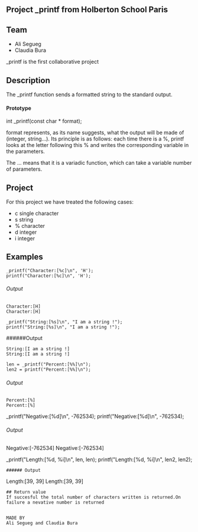 ## Project _printf from Holberton School Paris

## Team

* Ali Segueg
* Claudia Bura

_printf is the first collaborative project

## Description
The _printf function sends a formatted string to the standard output.

#### Prototype
int _printf(const char * format);

format represents, as its name suggests, what the output will be made of
(integer, string...). Its principle is as follows: each time there is a %,
printf looks at the letter following this % and writes the corresponding
variable in the parameters.

The ... means that it is a variadic function, which can take a variable
number of parameters.

## Project
For this project we have treated the following cases:

* c single character
* s string
* % character
* d integer
* i integer

## Examples
```
_printf("Character:[%c]\n", 'H');
printf("Character:[%c]\n", 'H');

```
###### Output
```
Character:[H]
Character:[H]

```

```
_printf("String:[%s]\n", "I am a string !");
printf("String:[%s]\n", "I am a string !");

```
######Output
```
String:[I am a string !]
String:[I am a string !]

```
```
len = _printf("Percent:[%%]\n");
len2 = printf("Percent:[%%]\n");

```
###### Output
```
Percent:[%]
Percent:[%]

```
_printf("Negative:[%d]\n", -762534);
printf("Negative:[%d]\n", -762534);
###### Output
Negative:[-762534]
Negative:[-762534]

_printf("Length:[%d, %i]\n", len, len);
printf("Length:[%d, %i]\n", len2, len2);

```
###### Output
```
Length:[39, 39]
Length:[39, 39]

```
## Return value
If succesful the total number of characters written is returned.On
failure a nevative number is returned


MADE BY
Ali Segueg and Claudia Bura
